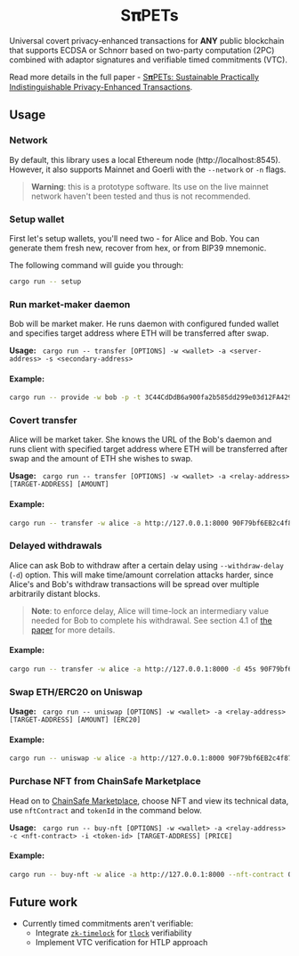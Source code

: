 # <h1 align="center">S𝛑PETs</h1>

Universal covert privacy-enhanced transactions for **ANY** public blockchain that supports ECDSA or Schnorr based on two-party computation (2PC) combined with adaptor signatures and verifiable timed commitments (VTC).

Read more details in the full paper - [S𝛑PETs: Sustainable Practically Indistinguishable Privacy-Enhanced Transactions](https://github.com/timoth-y/spy-pets/blob/main/paper/SpyPETs.pdf).


## Usage

### Network

By default, this library uses a local Ethereum node (http://localhost:8545). However, it also supports Mainnet and Goerli with the `--network` or `-n` flags.

> **Warning**: this is a prototype software. Its use on the live mainnet network haven't been tested and thus is not recommended.

### Setup wallet

First let's setup wallets, you'll need two - for Alice and Bob. You can generate them fresh new, recover from hex, or from BIP39 mnemonic. 

The following command will guide you through:
```bash
cargo run -- setup
```

### Run market-maker daemon

Bob will be market maker. He runs daemon with configured funded wallet and specifies target address where ETH will be transferred after swap.

**Usage:** &nbsp; `cargo run -- transfer [OPTIONS] -w <wallet> -a <server-address> -s <secondary-address>`

#### Example:
```bash
cargo run -- provide -w bob -p -t 3C44CdDdB6a900fa2b585dd299e03d12FA4293BC
```

### Covert transfer

Alice will be market taker. She knows the URL of the Bob's daemon and runs client with specified target address where ETH will be transferred after swap and the amount of ETH she wishes to swap.

**Usage:** &nbsp; `cargo run -- transfer [OPTIONS] -w <wallet> -a <relay-address> [TARGET-ADDRESS] [AMOUNT]`

#### Example:
```bash
cargo run -- transfer -w alice -a http://127.0.0.1:8000 90F79bf6EB2c4f870365E785982E1f101E93b906 1.0
```

### Delayed withdrawals

Alice can ask Bob to withdraw after a certain delay using `--withdraw-delay` (`-d`) option.
This will make time/amount correlation attacks harder, since Alice's and Bob's withdraw transactions will be spread over multiple arbitrarily distant blocks.

> **Note**: to enforce delay, Alice will time-lock an intermediary value needed for Bob to complete his withdrawal. See section 4.1 of [the paper](https://github.com/timoth-y/spy-pets/blob/main/paper/SpyPETs.pdf) for more details.

#### Example:
```bash
cargo run -- transfer -w alice -a http://127.0.0.1:8000 -d 45s 90F79bf6EB2c4f870365E785982E1f101E93b906 1.0
```

### Swap ETH/ERC20 on Uniswap

**Usage:** &nbsp; `cargo run -- uniswap [OPTIONS] -w <wallet> -a <relay-address> [TARGET-ADDRESS] [AMOUNT] [ERC20]`

#### Example:
```bash
cargo run -- uniswap -w alice -a http://127.0.0.1:8000 90F79bf6EB2c4f870365E785982E1f101E93b906 1.0 USDC
```

### Purchase NFT from ChainSafe Marketplace

Head on to [ChainSafe Marketplace](https://marketplace.chainsafe.io/), choose NFT and view its technical data, use `nftContract` and `tokenId` in the command below.

**Usage:** &nbsp; `cargo run -- buy-nft [OPTIONS] -w <wallet> -a <relay-address> -c <nft-contract> -i <token-id> [TARGET-ADDRESS] [PRICE]`

#### Example:
```bash
cargo run -- buy-nft -w alice -a http://127.0.0.1:8000 --nft-contract 0x2c1867bc3026178a47a677513746dcc6822a137a --token-id 01559ae4021a392a727d4f5619b1689c29b1a951a4e5057f24064001 90F79bf6EB2c4f870365E785982E1f101E93b906 0.2
```

## Future work
- Currently timed commitments aren't verifiable:
  - Integrate [`zk-timelock`](https://github.com/timoth-y/zk-timelock) for [`tlock`](https://github.com/timoth-y/tlock-rs) verifiability
  - Implement VTC verification for HTLP approach
